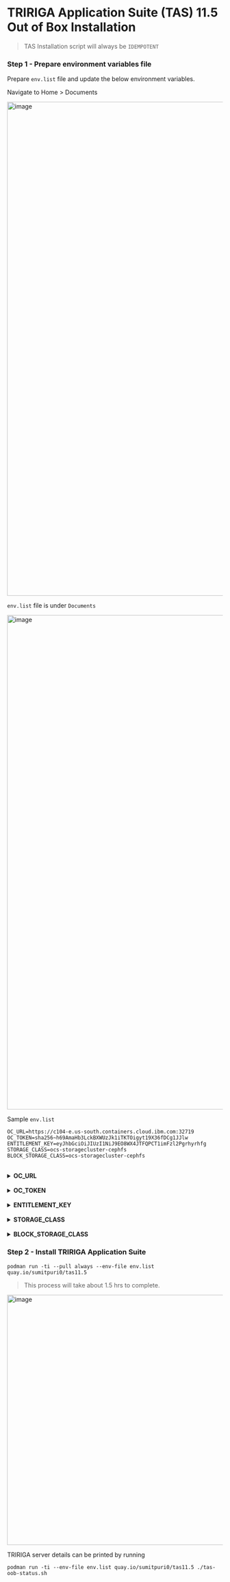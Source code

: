 # TRIRIGA Application Suite (TAS) 11.5 Out of Box Installation

> TAS Installation script will always be `IDEMPOTENT`


### Step 1 - Prepare environment variables file

Prepare `env.list` file and update the below environment variables.

Navigate to Home > Documents

<img width="1151" alt="image" src="https://github.com/user-attachments/assets/202f1884-4457-483d-bdc3-628c8f120fa9">


`env.list` file is under `Documents`

<img width="1152" alt="image" src="https://github.com/sumitpuri/techxchange23-2064-tririga-application-suite/assets/6925028/7a394cb5-b986-4b27-9a99-eb515df4bfc4">


<br>

Sample `env.list`

```
OC_URL=https://c104-e.us-south.containers.cloud.ibm.com:32719
OC_TOKEN=sha256~h69AmaHb3LckBXWUzJk1iTKTOigyt19X36fDCg1JJlw
ENTITLEMENT_KEY=eyJhbGciOiJIUzI1NiJ9EO8WX4JTFQPCT1imFzl2Pgrhyrhfg
STORAGE_CLASS=ocs-storagecluster-cephfs
BLOCK_STORAGE_CLASS=ocs-storagecluster-cephfs
```

<br>
<details><summary><b>OC_URL</b></summary>
 
Login to OpenShift Cluster
 - Open `OpenShift Web Console`
 - Click `ocadmin` on top right.
 - Click `Copy Login Command`
 - Display Token
 - Copy the value after `--server=`
</details>

<br>
<details><summary><b>OC_TOKEN</b></summary>
 
Login to OpenShift Cluster
 - Open `OpenShift Web Console`
 - Click `ocadmin` on top right.
 - Click `Copy Login Command`
 - Display Token
 - Copy the value after `--token=`
</details>

<br>
<details><summary><b>ENTITLEMENT_KEY</b></summary>
 
Use Existing Entitlement Key present in the `env.list` file.

<br> 
Otherwise, check your entitlement using this [URL](https://myibm.ibm.com/products-services/containerlibrary)
</details>

<br>
<details><summary><b>STORAGE_CLASS</b></summary>
 
Navigate to Storage > StorageClasses in the OpenShift cluster to view available options. 

- OpenShift Data Foundation (ODF) uses `ocs-storagecluster-cephfs`
- IBM Cloud uses `ibmc-file-gold-gid`

Select  `ocs-storagecluster-cephfs`

</details>
 
<br>
<details><summary><b>BLOCK_STORAGE_CLASS</b></summary>
 
Navigate to Storage > StorageClasses in the OpenShift cluster to view available options. 

- OpenShift Data Foundation (ODF) uses `ocs-storagecluster-cephfs`
- IBM Cloud uses `ibmc-file-gold-gid`

Select  `ocs-storagecluster-cephfs`

</details>

 
### Step 2 - Install TRIRIGA Application Suite

```
podman run -ti --pull always --env-file env.list quay.io/sumitpuri0/tas11.5
```
> This process will take about 1.5 hrs to complete.

<img width="583" alt="image" src="https://github.com/user-attachments/assets/17460841-9582-4ae2-966c-0901e5444fc8">


TRIRIGA server details can be printed by running

```
podman run -ti --env-file env.list quay.io/sumitpuri0/tas11.5 ./tas-oob-status.sh
```
